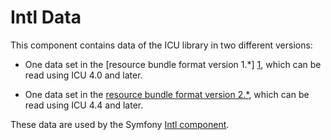 Intl Data
=========

This component contains data of the ICU library in two different versions:

* One data set in the [resource bundle format version 1.*] [1], which can be
  read using ICU 4.0 and later.

* One data set in the [resource bundle format version 2.*][2], which can be
  read using ICU 4.4 and later.

These data are used by the Symfony [Intl component][3].

[1]: http://site.icu-project.org/design/data/res2
[2]: http://site.icu-project.org/design/data/res2
[3]: https://github.com/symfony/Intl
